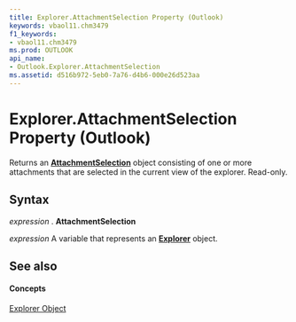 ```yaml
---
title: Explorer.AttachmentSelection Property (Outlook)
keywords: vbaol11.chm3479
f1_keywords:
- vbaol11.chm3479
ms.prod: OUTLOOK
api_name:
- Outlook.Explorer.AttachmentSelection
ms.assetid: d516b972-5eb0-7a76-d4b6-000e26d523aa
---
```



# Explorer.AttachmentSelection Property (Outlook)

Returns an  **[AttachmentSelection](attachmentselection-object-outlook.md)** object consisting of one or more attachments that are selected in the current view of the explorer. Read-only.


## Syntax

 _expression_ . **AttachmentSelection**

 _expression_ A variable that represents an **[Explorer](explorer-object-outlook.md)** object.


## See also


#### Concepts


[Explorer Object](explorer-object-outlook.md)

